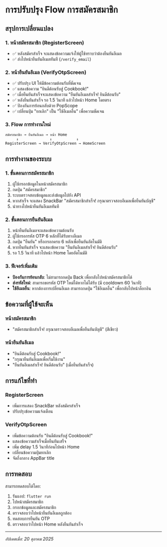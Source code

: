 # การปรับปรุง Flow การสมัครสมาชิก

## สรุปการเปลี่ยนแปลง

### 1. หน้าสมัครสมาชิก (RegisterScreen)
- ✅ หลังสมัครสำเร็จ จะแสดงข้อความแจ้งให้ผู้ใช้ทราบว่าต้องยืนยันอีเมล
- ✅ ส่งไปหน้ายืนยันอีเมลทันที (`/verify_email`)

### 2. หน้ายืนยันอีเมล (VerifyOtpScreen)
- ✅ ปรับปรุง UI ให้มีข้อความต้อนรับที่ชัดเจน
- ✅ แสดงข้อความ "ยินดีต้อนรับสู่ Cookbook!" 
- ✅ เมื่อยืนยันสำเร็จจะแสดงข้อความ "ยืนยันอีเมลสำเร็จ! ยินดีต้อนรับ"
- ✅ หลังยืนยันสำเร็จ รอ 1.5 วินาที แล้วไปหน้า Home โดยตรง
- ✅ ป้องกันการย้อนกลับด้วย PopScope
- ✅ เปลี่ยนปุ่ม "ยกเลิก" เป็น "ใช้อีเมลอื่น" เพื่อความชัดเจน

### 3. Flow การทำงานใหม่
```
สมัครสมาชิก → ยืนยันอีเมล → หน้า Home
     ↓              ↓           ↓
RegisterScreen → VerifyOtpScreen → HomeScreen
```

## การทำงานของระบบ

### 1. ขั้นตอนการสมัครสมาชิก
1. ผู้ใช้กรอกข้อมูลในหน้าสมัครสมาชิก
2. กดปุ่ม "สมัครสมาชิก"
3. ระบบตรวจสอบข้อมูลและส่งข้อมูลไปยัง API
4. หากสำเร็จ จะแสดง SnackBar "สมัครสมาชิกสำเร็จ! กรุณาตรวจสอบอีเมลเพื่อยืนยันบัญชี"
5. นำทางไปหน้ายืนยันอีเมลทันที

### 2. ขั้นตอนการยืนยันอีเมล
1. หน้ายืนยันอีเมลจะแสดงข้อความต้อนรับ
2. ผู้ใช้กรอกรหัส OTP 6 หลักที่ได้รับทางอีเมล
3. กดปุ่ม "ยืนยัน" หรือกรอกครบ 6 หลักเพื่อยืนยันอัตโนมัติ
4. หากยืนยันสำเร็จ จะแสดงข้อความ "ยืนยันอีเมลสำเร็จ! ยินดีต้อนรับ"
5. รอ 1.5 วินาที แล้วไปหน้า Home โดยอัตโนมัติ

### 3. ฟีเจอร์เพิ่มเติม
- **ป้องกันการย้อนกลับ**: ไม่สามารถกดปุ่ม Back เพื่อกลับไปหน้าสมัครสมาชิกได้
- **ส่งรหัสใหม่**: สามารถขอรหัส OTP ใหม่ได้หากไม่ได้รับ (มี cooldown 60 วินาที)
- **ใช้อีเมลอื่น**: หากต้องการเปลี่ยนอีเมล สามารถกดปุ่ม "ใช้อีเมลอื่น" เพื่อกลับไปหน้าล็อกอิน

## ข้อความที่ผู้ใช้จะเห็น

### หน้าสมัครสมาชิก
- "สมัครสมาชิกสำเร็จ! กรุณาตรวจสอบอีเมลเพื่อยืนยันบัญชี" (สีเขียว)

### หน้ายืนยันอีเมล
- "ยินดีต้อนรับสู่ Cookbook!"
- "กรุณายืนยันอีเมลเพื่อเริ่มใช้งาน"
- "ยืนยันอีเมลสำเร็จ! ยินดีต้อนรับ" (เมื่อยืนยันสำเร็จ)

## การแก้ไขที่ทำ

### RegisterScreen
- เพิ่มการแสดง SnackBar หลังสมัครสำเร็จ
- ปรับปรุงข้อความแจ้งเตือน

### VerifyOtpScreen  
- เพิ่มข้อความต้อนรับ "ยินดีต้อนรับสู่ Cookbook!"
- แสดงข้อความสำเร็จเมื่อยืนยันเสร็จ
- เพิ่ม delay 1.5 วินาทีก่อนไปหน้า Home
- เปลี่ยนข้อความปุ่มยกเลิก
- จัดกึ่งกลาง AppBar title

## การทดสอบ

สามารถทดสอบได้โดย:
1. รันแอป: `flutter run`
2. ไปหน้าสมัครสมาชิก
3. กรอกข้อมูลและสมัครสมาชิก
4. ตรวจสอบว่าไปหน้ายืนยันอีเมลถูกต้อง
5. ทดสอบการยืนยัน OTP
6. ตรวจสอบว่าไปหน้า Home หลังยืนยันสำเร็จ

---
*อัปเดตเมื่อ: 20 ตุลาคม 2025*